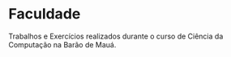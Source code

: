 # Faculdade
 Trabalhos e Exercícios realizados durante o curso de Ciência da Computação na Barão de Mauá.
